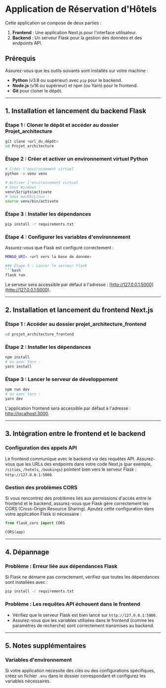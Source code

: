 
# Application de Réservation d'Hôtels

Cette application se compose de deux parties :
1. **Frontend** : Une application Next.js pour l'interface utilisateur.
2. **Backend** : Un serveur Flask pour la gestion des données et des endpoints API.

## Prérequis

Assurez-vous que les outils suivants sont installés sur votre machine :
- **Python** (v3.8 ou supérieur) avec `pip` pour le backend.
- **Node.js** (v16 ou supérieur) et npm (ou Yarn) pour le frontend.
- **Git** pour cloner le dépôt.

---

## 1. Installation et lancement du backend Flask

### Étape 1 : Cloner le dépôt et accéder au dossier Projet_architecture
```bash
git clone <url_du_dépôt>
cd Projet_architecture
```

### Étape 2 : Créer et activer un environnement virtuel Python
```bash
# Créer l'environnement virtuel
python -m venv venv

# Activer l'environnement virtuel
# Sous Windows :
venv\Scripts\activate
# Sous macOS/Linux :
source venv/bin/activate
```

### Étape 3 : Installer les dépendances
```bash
pip install -r requirements.txt
```

### Étape 4 : Configurer les variables d'environnement
Assurez-vous que Flask est configuré correctement :
```bash
MONGO_URI= <url vers la base de donnée>

### Étape 5 : Lancer le serveur Flask
```bash
flask run
```

Le serveur sera accessible par défaut à l'adresse : [http://127.0.0.1:5000](http://127.0.0.1:5000).

---

## 2. Installation et lancement du frontend Next.js

### Étape 1 : Accéder au dossier projet_architecture_frontend
```bash
cd projet_architecture_frontend
```

### Étape 2 : Installer les dépendances
```bash
npm install
# ou avec Yarn :
yarn install
```

### Étape 3 : Lancer le serveur de développement
```bash
npm run dev
# ou avec Yarn :
yarn dev
```

L'application frontend sera accessible par défaut à l'adresse : [http://localhost:3000](http://localhost:3000).

---

## 3. Intégration entre le frontend et le backend

### Configuration des appels API
Le frontend communique avec le backend via des requêtes API. Assurez-vous que les URLs des endpoints dans votre code Next.js (par exemple, `/cities`, `/hotels`, `/bookings`) pointent bien vers le serveur Flask : `http://127.0.0.1:5000`.

### Gestion des problèmes CORS
Si vous rencontrez des problèmes liés aux permissions d'accès entre le frontend et le backend, assurez-vous que Flask gère correctement les CORS (Cross-Origin Resource Sharing). Ajoutez cette configuration dans votre application Flask si nécessaire :
```python
from flask_cors import CORS

CORS(app)
```

---

## 4. Dépannage

### Problème : Erreur liée aux dépendances Flask
Si Flask ne démarre pas correctement, vérifiez que toutes les dépendances sont installées avec :
```bash
pip install -r requirements.txt
```

### Problème : Les requêtes API échouent dans le frontend
- Vérifiez que le serveur Flask est bien lancé sur `http://127.0.0.1:5000`.
- Assurez-vous que les variables utilisées dans le frontend (comme les paramètres de recherche) sont correctement transmises au backend.

---

## 5. Notes supplémentaires

### Variables d'environnement
Si votre application nécessite des clés ou des configurations spécifiques, créez un fichier `.env` dans le dossier correspondant et configurez les variables nécessaires.

